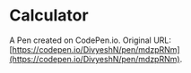 # Calculator

A Pen created on CodePen.io. Original URL: [https://codepen.io/DivyeshN/pen/mdzpRNm](https://codepen.io/DivyeshN/pen/mdzpRNm).


